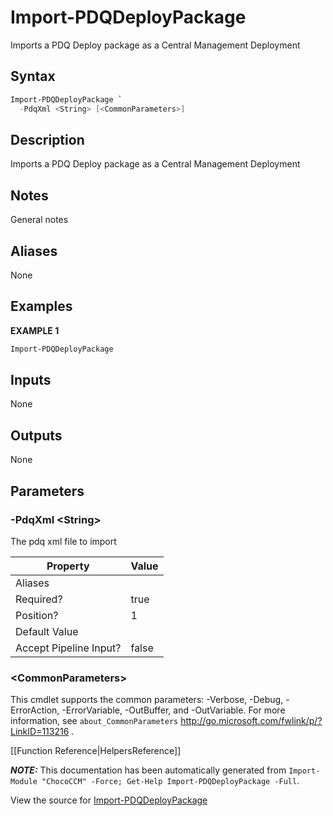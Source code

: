 # Import-PDQDeployPackage

<!-- This documentation is automatically generated from /Import-PDQDeployPackage.ps1 using GenerateDocs.ps1. Contributions are welcome at the original location(s). -->

Imports a PDQ Deploy package as a Central Management Deployment

## Syntax

~~~powershell
Import-PDQDeployPackage `
  -PdqXml <String> [<CommonParameters>]
~~~

## Description

Imports a PDQ Deploy package as a Central Management Deployment

## Notes

General notes

## Aliases

None

## Examples

 **EXAMPLE 1**

~~~powershell
Import-PDQDeployPackage

~~~ 

## Inputs

None

## Outputs

None

## Parameters

###  -PdqXml &lt;String&gt;
The pdq xml file to import

Property               | Value
---------------------- | -----
Aliases                | 
Required?              | true
Position?              | 1
Default Value          | 
Accept Pipeline Input? | false
 
### &lt;CommonParameters&gt;

This cmdlet supports the common parameters: -Verbose, -Debug, -ErrorAction, -ErrorVariable, -OutBuffer, and -OutVariable. For more information, see `about_CommonParameters` http://go.microsoft.com/fwlink/p/?LinkID=113216 .



[[Function Reference|HelpersReference]]

***NOTE:*** This documentation has been automatically generated from `Import-Module "ChocoCCM" -Force; Get-Help Import-PDQDeployPackage -Full`.

View the source for [Import-PDQDeployPackage](/Import-PDQDeployPackage.ps1)

